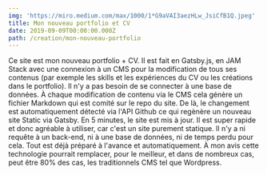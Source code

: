```yaml
---
img: 'https://miro.medium.com/max/1000/1*G9aVAI3aezHLw_JsiCfB1Q.jpeg'
title: Mon nouveau portfolio et CV
date: 2019-09-09T00:00:00.000Z
path: /creation/mon-nouveau-portfolio
---
```

Ce site est mon nouveau portfolio + CV. Il est fait en Gatsby.js, en JAM Stack avec une connexion à un CMS pour la modification de tous ses contenus (par exemple les skills et les expériences du CV ou les créations dans le portfolio). Il n'y a pas besoin de se connecter à une base de données. À chaque modification de contenu via le CMS cela génère un fichier Markdown qui est comité sur le repo du site. De là, le changement est automatiquement détecté via l'API Github ce qui regènère un nouveau site Static via Gatsby. En 5 minutes, le site est mis à jour. Il est super rapide et donc agréable à utiliser, car c'est un site purement statique. Il n'y a ni requête à un back-end, ni à une base de données, ni de temps perdu pour cela. Tout est déjà préparé à l'avance et automatiquement. À mon avis cette technologie pourrait remplacer, pour le meilleur, et dans de nombreux cas, peut être 80% des cas, les traditionnels CMS tel que Wordpress.
